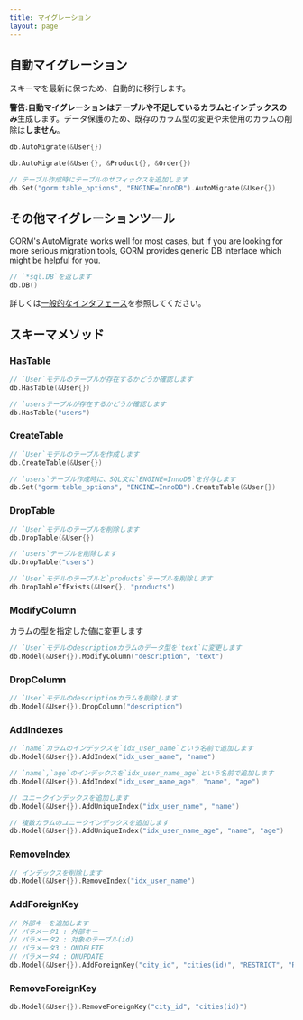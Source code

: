 ```yaml
---
title: マイグレーション
layout: page
---
```


## 自動マイグレーション

スキーマを最新に保つため、自動的に移行します。

**警告:**自動マイグレーションはテーブルや不足しているカラムとインデックス**のみ**生成します。データ保護のため、既存のカラム型の変更や未使用のカラムの削除は**しません**。

```go
db.AutoMigrate(&User{})

db.AutoMigrate(&User{}, &Product{}, &Order{})

// テーブル作成時にテーブルのサフィックスを追加します
db.Set("gorm:table_options", "ENGINE=InnoDB").AutoMigrate(&User{})
```

## その他マイグレーションツール

GORM's AutoMigrate works well for most cases, but if you are looking for more serious migration tools, GORM provides generic DB interface which might be helpful for you.

```go
// `*sql.DB`を返します
db.DB()
```

詳しくは[一般的なインタフェース](/docs/generic_interface.html)を参照してください。

## スキーマメソッド

### HasTable

```go
// `User`モデルのテーブルが存在するかどうか確認します
db.HasTable(&User{})

// `usersテーブルが存在するかどうか確認します
db.HasTable("users")
```

### CreateTable

```go
// `User`モデルのテーブルを作成します
db.CreateTable(&User{})

// `users`テーブル作成時に、SQL文に`ENGINE=InnoDB`を付与します
db.Set("gorm:table_options", "ENGINE=InnoDB").CreateTable(&User{})
```

### DropTable

```go
// `User`モデルのテーブルを削除します
db.DropTable(&User{})

// `users`テーブルを削除します
db.DropTable("users")

// `User`モデルのテーブルと`products`テーブルを削除します
db.DropTableIfExists(&User{}, "products")
```

### ModifyColumn

カラムの型を指定した値に変更します

```go
// `User`モデルのdescriptionカラムのデータ型を`text`に変更します
db.Model(&User{}).ModifyColumn("description", "text")
```

### DropColumn

```go
// `User`モデルのdescriptionカラムを削除します
db.Model(&User{}).DropColumn("description")
```

### AddIndexes

```go
// `name`カラムのインデックスを`idx_user_name`という名前で追加します
db.Model(&User{}).AddIndex("idx_user_name", "name")

// `name`,`age`のインデックスを`idx_user_name_age`という名前で追加します
db.Model(&User{}).AddIndex("idx_user_name_age", "name", "age")

// ユニークインデックスを追加します
db.Model(&User{}).AddUniqueIndex("idx_user_name", "name")

// 複数カラムのユニークインデックスを追加します
db.Model(&User{}).AddUniqueIndex("idx_user_name_age", "name", "age")
```

### RemoveIndex

```go
// インデックスを削除します
db.Model(&User{}).RemoveIndex("idx_user_name")
```

### AddForeignKey

```go
// 外部キーを追加します
// パラメータ1 : 外部キー
// パラメータ2 : 対象のテーブル(id)
// パラメータ3 : ONDELETE
// パラメータ4 : ONUPDATE
db.Model(&User{}).AddForeignKey("city_id", "cities(id)", "RESTRICT", "RESTRICT")
```

### RemoveForeignKey

```go
db.Model(&User{}).RemoveForeignKey("city_id", "cities(id)")
```
